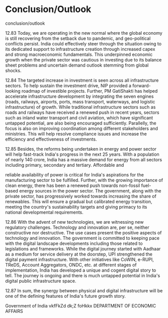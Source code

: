 # Conclusion/Outlook

conclusion/outlook

12.83 Today, we are operating in the new normal where the global economy is still recovering from the setback due to pandemic, and geo-political conflicts persist. India could effectively steer  through  the  situation  owing  to  its  dedicated  support  to  infrastructure  creation  through increased capex and strong macroeconomic fundamentals. This underpinned economic growth when the private sector was cautious in investing due to its balance sheet problems and uncertain demand outlook stemming from global shocks.

12.84 The targeted  increase  in  investment  is  seen  across  all  infrastructure  sectors.  To  help sustain the investment drive, NIP provided a forward-looking roadmap of investible projects. Further, PM GatiShakti has helped accelerate infrastructure development by integrating the seven engines (roads, railways, airports, ports, mass transport, waterways, and logistic infrastructure) of growth. While traditional infrastructure sectors such as roads and railways have received a renewed push in recent years, sectors such as inland water transport and civil aviation, which have significant untapped potential, are also being encouraged sufficiently. Parallelly, the focus is also on improving coordination among different stakeholders and ministries. This will help resolve compliance issues and increase the efficiency and effectiveness of investments.

12.85 Besides, the reforms being undertaken in energy and power sector will help fast-track India's progress in the next 25 years. With a population of nearly 140 crore, India has a massive demand for energy from all sectors including primary, secondary and tertiary. Affordable and

reliable availability of power is critical for India's aspirations for the manufacturing sector to be fulfilled. Further, with the growing importance of clean energy, there has been a renewed push towards non-fossil fuel-based energy sources in the power sector. The government, along with the private sector, has progressively worked towards increasing the share of renewables. This will ensure a gradual but calibrated energy transition, meeting the country's sustainability targets and giving primacy to its national developmental requirements.

12.86 With  the  advent  of  new  technologies,  we  are  witnessing  new  regulatory  challenges. Technology  and  innovation  are,  per  se,  neither  constructive  nor  destructive.  The  use  cases present the positive aspects of technology and innovation. The government is committed to keeping pace with the digital landscape developments including those related to legislations and frameworks. While the digital journey started with Aadhaar as a medium for service delivery at the doorstep, UPI strengthened the digital payment infrastructure. With other initiatives like CoWIN, e-RUPI, TReDS, Account Aggregators, ONDC, etc. at different stages of implementation, India has developed a unique and cogent digital story to tell.  The journey is ongoing and there is much untapped potential in India's digital public infrastructure space.

12.87 In sum, the synergy between physical and digital infrastructure will be one of the defining features of India's future growth story.

<!-- image -->

Government of India vkfFkZd dk;Z foHkkx DEPARTMENT OF ECONOMIC AFFAIRS